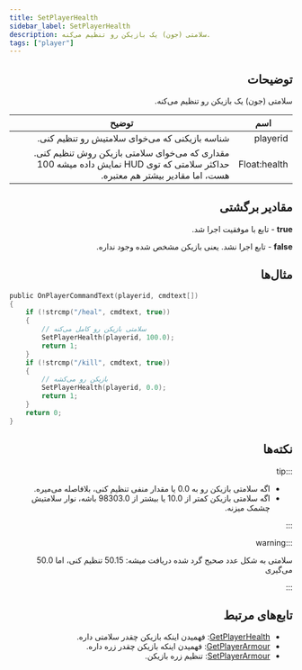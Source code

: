 ```yaml
---
title: SetPlayerHealth
sidebar_label: SetPlayerHealth
description: سلامتی (جون) یک بازیکن رو تنظیم می‌کنه.
tags: ["player"]
---
```


<div dir="rtl" style={{ textAlign: "right" }}>

## توضیحات

سلامتی (جون) یک بازیکن رو تنظیم می‌کنه.

| اسم         | توضیح                                                                                                                  |
| ------------ | ---------------------------------------------------------------------------------------------------------------------------- |
| playerid     | شناسه بازیکنی که می‌خوای سلامتیش رو تنظیم کنی.                                                                                   |
| Float:health | مقداری که می‌خوای سلامتی بازیکن روش تنظیم کنی. حداکثر سلامتی که توی HUD نمایش داده میشه 100 هست، اما مقادیر بیشتر هم معتبره. |

## مقادیر برگشتی

**true** - تابع با موفقیت اجرا شد.

**false** - تابع اجرا نشد. یعنی بازیکن مشخص شده وجود نداره.

## مثال‌ها

</div>

```c
public OnPlayerCommandText(playerid, cmdtext[])
{
    if (!strcmp("/heal", cmdtext, true))
    {
        // سلامتی بازیکن رو کامل می‌کنه
        SetPlayerHealth(playerid, 100.0);
        return 1;
    }
    if (!strcmp("/kill", cmdtext, true))
    {
        // بازیکن رو می‌کشه
        SetPlayerHealth(playerid, 0.0);
        return 1;
    }
    return 0;
}
```

<div dir="rtl" style={{ textAlign: "right" }}>

## نکته‌ها

:::tip

- اگه سلامتی بازیکن رو به 0.0 یا مقدار منفی تنظیم کنی، بلافاصله می‌میره.
- اگه سلامتی بازیکن کمتر از 10.0 یا بیشتر از 98303.0 باشه، نوار سلامتیش چشمک میزنه.

:::

:::warning

سلامتی به شکل عدد صحیح گرد شده دریافت میشه: 50.15 تنظیم کنی، اما 50.0 می‌گیری

:::

## تابع‌های مرتبط

- [GetPlayerHealth](GetPlayerHealth): فهمیدن اینکه بازیکن چقدر سلامتی داره.
- [GetPlayerArmour](GetPlayerArmour): فهمیدن اینکه بازیکن چقدر زره داره.
- [SetPlayerArmour](SetPlayerArmour): تنظیم زره بازیکن.

</div>